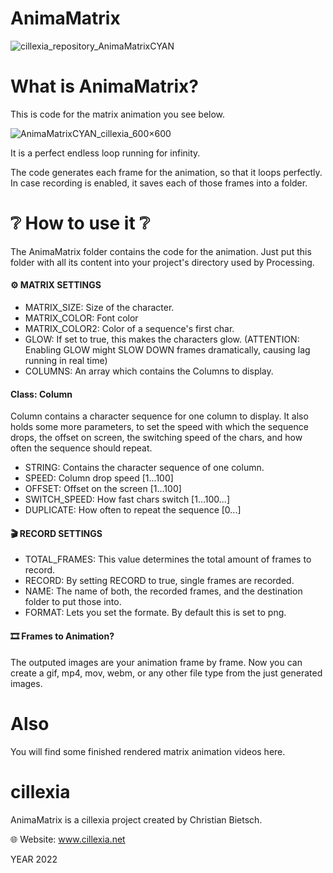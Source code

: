 # AnimaMatrix
![cillexia_repository_AnimaMatrixCYAN](https://user-images.githubusercontent.com/92103579/160596076-c4b00bc1-91c8-4c22-9108-3d9b9a75f82d.png)

# What is AnimaMatrix?
This is code for the matrix animation you see below.

![AnimaMatrixCYAN_cillexia_600×600](https://user-images.githubusercontent.com/92103579/160474564-abb855b1-d26a-45f7-8121-407bb82c8072.gif)

It is a perfect endless loop running for infinity.

The code generates each frame for the animation, so that it loops perfectly. In case recording is enabled, it saves each of those frames into a folder.

# ❔ How to use it ❔
The AnimaMatrix folder contains the code for the animation. Just put this folder with all its content into your project's directory used by Processing.

#### ⚙️ MATRIX SETTINGS
- MATRIX_SIZE: Size of the character.
- MATRIX_COLOR: Font color
- MATRIX_COLOR2: Color of a sequence's first char.
- GLOW: If set to true, this makes the characters glow. (ATTENTION: Enabling GLOW might SLOW DOWN frames dramatically, causing lag running in real time)
- COLUMNS: An array which contains the Columns to display.

#### Class: Column
Column contains a character sequence for one column to display. It also holds some more parameters, to set the speed with which the sequence drops, the offset on screen, the switching speed of the chars, and how often the sequence should repeat.
- STRING: Contains the character sequence of one column.
- SPEED: Column drop speed [1...100]
- OFFSET: Offset on the screen [1...100]
- SWITCH_SPEED: How fast chars switch [1...100...]
- DUPLICATE: How often to repeat the sequence [0...]

#### 🎬 RECORD SETTINGS
- TOTAL_FRAMES: This value determines the total amount of frames to record.
- RECORD: By setting RECORD to true, single frames are recorded.
- NAME: The name of both, the recorded frames, and the destination folder to put those into.
- FORMAT: Lets you set the formate. By default this is set to png.

#### 🎞 Frames to Animation?
The outputed images are your animation frame by frame. Now you can create a gif, mp4, mov, webm, or any other file type from the just generated images.

# Also
You will find some finished rendered matrix animation videos here.

# cillexia
AnimaMatrix is a cillexia project created by Christian Bietsch.

🌐 Website: www.cillexia.net

YEAR 2022
